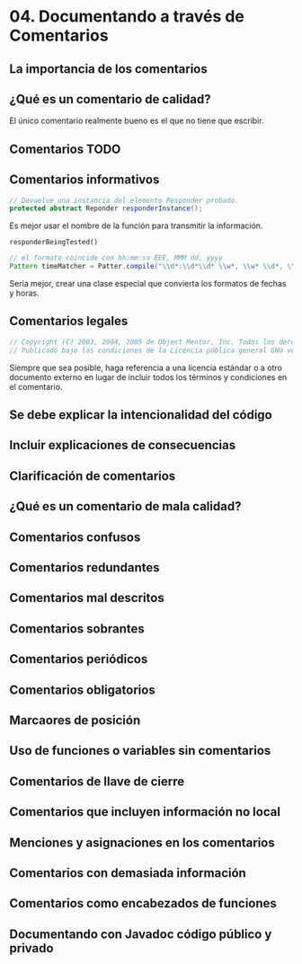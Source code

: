 # 04. Documentando a través de Comentarios

## La importancia de los comentarios

## ¿Qué es un comentario de calidad?

El único comentario realmente bueno es el que no tiene que escribir.

## Comentarios TODO

## Comentarios informativos

```java
// Devuelve una instancia del elemento Responder probado.
protected abstract Reponder responderInstance();
```

Es mejor usar el nombre de la función para transmitir la información.

`responderBeingTested()`

```java
// el formato coincide con hh:mm:ss EEE, MMM dd, yyyy
Pattern timeMatcher = Patter.compile("\\d*:\\d*\\d* \\w*, \\w* \\d*, \\d*");
```

Sería mejor, crear una clase especial que convierta los formatos de fechas y horas.

## Comentarios legales

```java
// Copyright (C) 2003, 2004, 2005 de Object Mentor, Inc. Todos los derechos reservados.
// Publicado bajo las condiciones de la Licencia pública general GNU versión 2 o posterior.
```

Siempre que sea posible, haga referencia a una licencia estándar o a otro documento externo en lugar de incluir todos los términos y condiciones en el comentario.

## Se debe explicar la intencionalidad del código

## Incluir explicaciones de consecuencias

## Clarificación de comentarios

## ¿Qué es un comentario de mala calidad?

## Comentarios confusos

## Comentarios redundantes

## Comentarios mal descritos

## Comentarios sobrantes

## Comentarios periódicos

## Comentarios obligatorios

## Marcaores de posición

## Uso de funciones o variables sin comentarios

## Comentarios de llave de cierre

## Comentarios que incluyen información no local

## Menciones y asignaciones en los comentarios

## Comentarios con demasiada información

## Comentarios como encabezados de funciones

## Documentando con Javadoc código público y privado